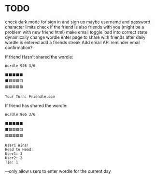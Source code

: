# TODO

check dark mode for sign in and sign uo
maybe username and password character limits
check if the friend is also friends with you (might be a problem with new friend html)
make email toggle load into correct state
dynamically change wordle enter page to share with friends after daily wordle is entered
add a friends streak
Add email API reminder
email confirmation?

If friend Hasn't shared the wordle:

    Wordle 906 3/6

    ⬛⬛⬛⬛⬛
    ⬛🟩🟩🟩🟨
    🟩🟩🟩🟩🟩

    Your Turn: Friendle.com

If friend has shared the wordle:

    Wordle 906 3/6

    ⬛⬛⬛⬛⬛
    ⬛🟩🟩🟩🟨
    🟩🟩🟩🟩🟩

    User1 Wins!
    Head to Head:
    User1: 3
    User2: 2
    Tie: 1

--only allow users to enter wordle for the current day